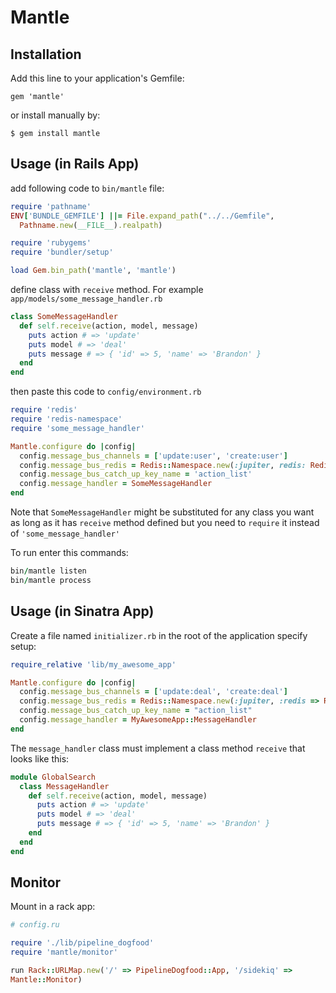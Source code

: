# Mantle

## Installation

Add this line to your application's Gemfile:

    gem 'mantle'

or install manually by:

    $ gem install mantle


## Usage (in Rails App)

add following code to `bin/mantle` file:

```Ruby
require 'pathname'
ENV['BUNDLE_GEMFILE'] ||= File.expand_path("../../Gemfile",
  Pathname.new(__FILE__).realpath)

require 'rubygems'
require 'bundler/setup'

load Gem.bin_path('mantle', 'mantle')

```

define class with `receive` method. For example `app/models/some_message_handler.rb`

```Ruby
class SomeMessageHandler
  def self.receive(action, model, message)
    puts action # => 'update'
    puts model # => 'deal'
    puts message # => { 'id' => 5, 'name' => 'Brandon' }
  end
end

```

then paste this code to `config/environment.rb`


```Ruby
require 'redis'
require 'redis-namespace'
require 'some_message_handler'

Mantle.configure do |config|
  config.message_bus_channels = ['update:user', 'create:user']
  config.message_bus_redis = Redis::Namespace.new(:jupiter, redis: Redis.new)
  config.message_bus_catch_up_key_name = 'action_list'
  config.message_handler = SomeMessageHandler
end

```

Note that `SomeMessageHandler` might be substituted for any class you want as long as it has `receive` method defined but you need to `require` it instead of `'some_message_handler'`

To run enter this commands:

```Ruby
bin/mantle listen
bin/mantle process

```

## Usage (in Sinatra App)

Create a file named `initializer.rb` in the root of the application specify setup:

```Ruby
require_relative 'lib/my_awesome_app'

Mantle.configure do |config|
  config.message_bus_channels = ['update:deal', 'create:deal']
  config.message_bus_redis = Redis::Namespace.new(:jupiter, :redis => Redis.new)
  config.message_bus_catch_up_key_name = "action_list"
  config.message_handler = MyAwesomeApp::MessageHandler
end
```

The `message_handler` class must implement a class method `receive` that looks like this:

```Ruby
module GlobalSearch
  class MessageHandler
    def self.receive(action, model, message)
      puts action # => 'update'
      puts model # => 'deal'
      puts message # => { 'id' => 5, 'name' => 'Brandon' }
    end
  end
end
```

## Monitor

Mount in a rack app:

```ruby
# config.ru

require './lib/pipeline_dogfood'
require 'mantle/monitor'

run Rack::URLMap.new('/' => PipelineDogfood::App, '/sidekiq' =>
Mantle::Monitor)
```
